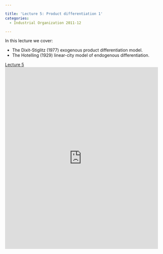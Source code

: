 ```yaml
---

title: 'Lecture 5: Product differentiation 1'
categories:
  - Industrial Organization 2011-12

---
```

In this lecture we cover:
  * The Dixit-Stiglitz (1977) exogenous product differentiation model.
  * The Hotelling (1929) linear-city model of endogenous differentiation.

<a title="View Lecture 5 on Scribd" href="https://www.scribd.com/doc/71692059/Lecture-5" >Lecture 5</a><iframe src="https://www.scribd.com/embeds/71692059/content?start_page=1&view_mode=slideshow&access_key=key-29u9dgwxcqy1xqh11qx2" data-auto-height="true" data-aspect-ratio="1.33333333333333" scrolling="no" width="100%" height="600" frameborder="0"></iframe>